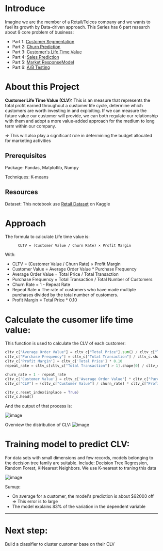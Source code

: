 # Introduce
Imagine we are the member of a Retail/Telcos company and we wants to fuel its growth by Data-driven approach. This Series has 6 part research about 6 core problem of business:
- Part 1: [Customer Segmentation](https://github.com/ToanToan110/CustomerSegmentation)
- Part 2: [Churn Prediction](https://github.com/ToanToan110/ChurnPrediction)
- Part 3: [Customer's Life Time Value](https://github.com/ToanToan110/CustomerLifeTimeValue)
- Part 4: [Sales Prediction](https://github.com/ToanToan110/SalesPrediction)
- Part 5: [Market ResponseModel](https://github.com/ToanToan110/MarketResponseModel)
- Part 6: [A/B Testing](https://github.com/ToanToan110/A-B-Testing)

# About this Project
**Customer Life Time Value (CLV):** This is an measure that represents the total profit earned throughout a customer life cycle, determine which customers are worth investing in and exploiting.
If we can measure the future value our customer will provide, we can both regulate our relationship with them and adopt a more value-added approach for the medium to long term within our company. 

=> This will also play a significant role in determining the budget allocated for marketing activities



## Prerequisites
Package: Pandas, Matplotlib, Numpy

Techniques: K-means

## Resources 
Dataset: This notebook use [Retail Dataset](https://www.kaggle.com/datasets/vijayuv/onlineretail) on Kaggle

# Approach
The formula to calculate Life time value is:

          CLTV = (Customer Value / Churn Rate) × Profit Margin


With:
- CLTV = (Customer Value / Churn Rate) × Profit Margin
- Customer Value = Average Order Value * Purchase Frequency
- Average Order Value = Total Price / Total Transaction
- Purchase Frequency = Total Transaction / Total Number of Customers
- Churn Rate = 1 - Repeat Rate
- Repeat Rate = The rate of customers who have made multiple purchases divided by the total number of customers.
- Profit Margin = Total Price * 0.10

# Calculate the cusomer life time value:
This function is used to calculate the CLV of each customer:
```Python
cltv_c["Average Order Value"] = cltv_c["Total Price"].sum() / cltv_c["Total Transaction"].sum()
cltv_c["Purchase Frequency"] = cltv_c["Total Transaction"] / cltv_c.shape[0]
cltv_c['Profit Margin'] = cltv_c['Total Price'] * 0.10
repeat_rate = cltv_c[cltv_c["Total Transaction"] > 1].shape[0] / cltv_c.shape[0]

churn_rate = 1 - repeat_rate
cltv_c['Customer Value'] = cltv_c['Average Order Value'] * cltv_c["Purchase Frequency"]
cltv_c["CLV"] = (cltv_c["Customer Value"] / churn_rate) * cltv_c["Profit Margin"]

cltv_c.reset_index(inplace = True)
cltv_c.head()
```

And the output of that process is:

![image](https://github.com/ToanToan110/CustomerLifeTimeValue/assets/64849001/de616644-2eea-47a1-bcc0-b573c8f44e6b)

Overview the distribution of CLV:
![image](https://github.com/ToanToan110/CustomerLifeTimeValue/assets/64849001/bc0f9c8a-dc40-4b00-869a-6f36ed59f4d8)

# Training model to predict CLV:
For data sets with small dimensions and few records, models belonging to the decision tree family are suitable. Include: Decision Tree Regression, Random Forest, K-Nearest Neighbors.
We use K-nearest to traning this data

![image](https://github.com/ToanToan110/CustomerLifeTimeValue/assets/64849001/e1a03a67-2420-4529-9ac3-920e4e03e6f0)

Sumup:
- On average for a customer, the model's prediction is about $62000 off => This error is to large
- The model explains 83% of the variation in the dependent variable
---
# Next step:
Build a classifier to cluster customer base on their CLV
